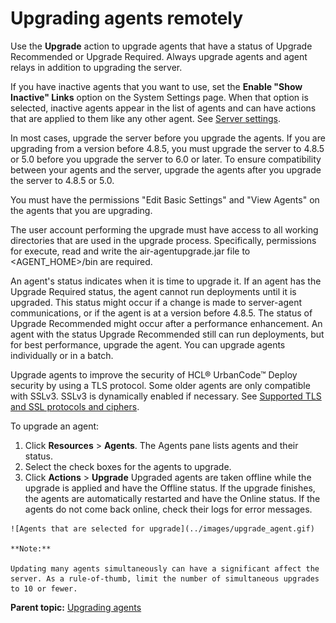 # Upgrading agents remotely

Use the **Upgrade** action to upgrade agents that have a status of Upgrade Recommended or Upgrade Required. Always upgrade agents and agent relays in addition to upgrading the server.

If you have inactive agents that you want to use, set the **Enable "Show Inactive" Links** option on the System Settings page. When that option is selected, inactive agents appear in the list of agents and can have actions that are applied to them like any other agent. See [Server settings](../../com.ibm.udeploy.admin.doc/topics/settings_system.md#).

In most cases, upgrade the server before you upgrade the agents. If you are upgrading from a version before 4.8.5, you must upgrade the server to 4.8.5 or 5.0 before you upgrade the server to 6.0 or later. To ensure compatibility between your agents and the server, upgrade the agents after you upgrade the server to 4.8.5 or 5.0.

You must have the permissions "Edit Basic Settings" and "View Agents" on the agents that you are upgrading.

The user account performing the upgrade must have access to all working directories that are used in the upgrade process. Specifically, permissions for execute, read and write the air-agentupgrade.jar file to <AGENT\_HOME\>/bin are required.

An agent's status indicates when it is time to upgrade it. If an agent has the Upgrade Required status, the agent cannot run deployments until it is upgraded. This status might occur if a change is made to server-agent communications, or if the agent is at a version before 4.8.5. The status of Upgrade Recommended might occur after a performance enhancement. An agent with the status Upgrade Recommended still can run deployments, but for best performance, upgrade the agent. You can upgrade agents individually or in a batch.

Upgrade agents to improve the security of HCL® UrbanCode™ Deploy security by using a TLS protocol. Some older agents are only compatible with SSLv3. SSLv3 is dynamically enabled if necessary. See [Supported TLS and SSL protocols and ciphers](ssl_compatibility.md#).

To upgrade an agent:

1.   Click **Resources** \> **Agents**. The Agents pane lists agents and their status.
2.   Select the check boxes for the agents to upgrade. 
3.   Click **Actions** \> **Upgrade** Upgraded agents are taken offline while the upgrade is applied and have the Offline status. If the upgrade finishes, the agents are automatically restarted and have the Online status. If the agents do not come back online, check their logs for error messages.

    ![Agents that are selected for upgrade](../images/upgrade_agent.gif)

    **Note:** 

    Updating many agents simultaneously can have a significant affect the server. As a rule-of-thumb, limit the number of simultaneous upgrades to 10 or fewer.


**Parent topic:** [Upgrading agents](../../com.ibm.udeploy.install.doc/topics/upgradeAgents.md)

